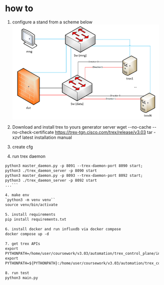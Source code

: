 # how to
1. configure a stand from a scheme below
![SCHEME!](https://github.com/ckamone/otus_pro_coursework/blob/master/doc/images/scheme.png)

2. Download and install trex to yours generator server
wget --no-cache --no-check-certificate https://trex-tgn.cisco.com/trex/release/v3.03
tar -xzvf latest
installation manual

2. create cfg

3. run trex daemon
```
python3 master_daemon.py -p 8091 --trex-daemon-port 8090 start;
python3 ./trex_daemon_server -p 8090 start 
python3 master_daemon.py -p 8093 --trex-daemon-port 8092 start;
python3 ./trex_daemon_server -p 8092 start 
...```

4. make env
`python3 -m venv venv``
source venv/bin/activate

5. install requirements
pip install requirements.txt

6. install docker and run influxdb via docker compose
docker compose up -d

7. get trex APIs
export PYTHONPATH=/home/user/coursework/v3.03/automation/trex_control_plane/interactive/;
export PYTHONPATH=${PYTHONPATH}:/home/user/coursework/v3.03/automation/trex_control_plane/stf

8. run test
python3 main.py


